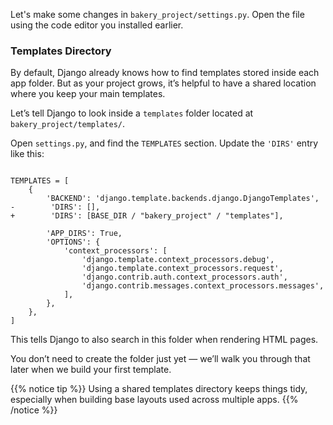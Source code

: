 

Let's make some changes in `bakery_project/settings.py`. Open the file using the code editor you installed earlier.

### Templates Directory

By default, Django already knows how to find templates stored inside each app folder. But as your project grows, it’s helpful to have a shared location where you keep your main templates.

Let’s tell Django to look inside a `templates` folder located at `bakery_project/templates/`.

Open `settings.py`, and find the `TEMPLATES` section. Update the `'DIRS'` entry like this:

```

TEMPLATES = [
    {
        'BACKEND': 'django.template.backends.django.DjangoTemplates',
-        'DIRS': [],
+        'DIRS': [BASE_DIR / "bakery_project" / "templates"],

        'APP_DIRS': True,
        'OPTIONS': {
            'context_processors': [
                'django.template.context_processors.debug',
                'django.template.context_processors.request',
                'django.contrib.auth.context_processors.auth',
                'django.contrib.messages.context_processors.messages',
            ],
        },
    },
]

```


This tells Django to also search in this folder when rendering HTML pages.

You don’t need to create the folder just yet — we’ll walk you through that later when we build your first template.

{{% notice tip %}} Using a shared templates directory keeps things tidy, especially when building base layouts used across multiple apps. {{% /notice %}}